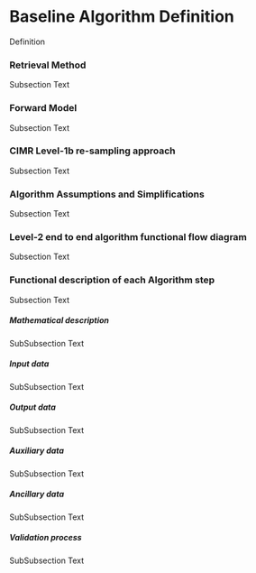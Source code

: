 # Baseline Algorithm Definition

Definition

### Retrieval Method

Subsection Text


### Forward Model

Subsection Text


### CIMR Level-1b re-sampling approach

Subsection Text


### Algorithm Assumptions and Simplifications

Subsection Text

### Level-2 end to end algorithm functional flow diagram

Subsection Text

### Functional description of each Algorithm step

Subsection Text

##### Mathematical description

SubSubsection Text
##### Input data

SubSubsection Text

##### Output data

SubSubsection Text

##### Auxiliary data

SubSubsection Text

##### Ancillary data

SubSubsection Text

##### Validation process

SubSubsection Text


